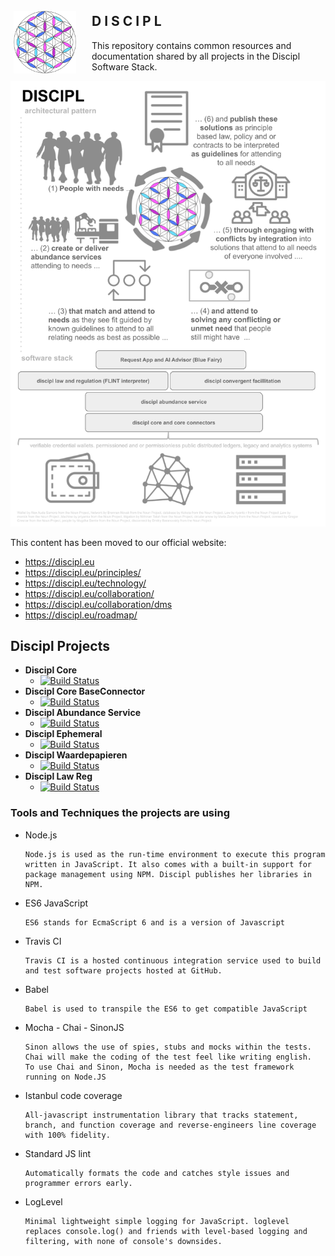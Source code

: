 <img align="left" width="100" height="100" style="margin: 25px 25px 5px 5px" src="images/discipl.svg">

## D I S C I P L
This repository contains common resources and documentation
shared by all projects in the Discipl Software Stack.

![](images/discipl-infographic.png)

This content has been moved to our official website:

- https://discipl.eu
- https://discipl.eu/principles/
- https://discipl.eu/technology/
- https://discipl.eu/collaboration/
- https://discipl.eu/collaboration/dms
- https://discipl.eu/roadmap/

## Discipl Projects

- **Discipl Core** 
  - [![Build Status](https://travis-ci.org/discipl/core.svg?branch=master)](https://travis-ci.org/discipl/core)
- **Discipl Core BaseConnector** 
  - [![Build Status](https://travis-ci.org/discipl/discipl-core-baseconnector.svg?branch=master)](https://travis-ci.org/discipl/discipl-core-baseconnector)
- **Discipl Abundance Service** 
  - [![Build Status](https://travis-ci.org/discipl/discipl-abundance-service.svg?branch=master)](https://travis-ci.org/discipl/discipl-abundance-service)
- **Discipl Ephemeral** 
  - [![Build Status](https://travis-ci.org/discipl/discipl-core-ephemeral.svg?branch=master)](https://travis-ci.org/discipl/discipl-core-ephemeral)
- **Discipl Waardepapieren** 
  - [![Build Status](https://travis-ci.org/discipl/waardepapieren.svg?branch=master)](https://travis-ci.org/discipl/waardepapieren)
- **Discipl Law Reg** 
  - [![Build Status](https://travis-ci.org/discipl/discipl-law-reg.svg?branch=master)](https://travis-ci.org/discipl/discipl-law-reg)

### Tools and Techniques the projects are using

- Node.js
  ```
  Node.js is used as the run-time environment to execute this program written in JavaScript. It also comes with a built-in support for package management using NPM. Discipl publishes her libraries in NPM.
  ```
- ES6 JavaScript
  ```
  ES6 stands for EcmaScript 6 and is a version of Javascript
  ```
- Travis CI
  ```
  Travis CI is a hosted continuous integration service used to build and test software projects hosted at GitHub.
  ```
- Babel
  ```
  Babel is used to transpile the ES6 to get compatible JavaScript
  ```
- Mocha - Chai - SinonJS
  ```
  Sinon allows the use of spies, stubs and mocks within the tests.
  Chai will make the coding of the test feel like writing english.
  To use Chai and Sinon, Mocha is needed as the test framework running on Node.JS
  ```
- Istanbul code coverage
  ```
  All-javascript instrumentation library that tracks statement, branch, and function coverage and reverse-engineers line coverage with 100% fidelity.
  ```
- Standard JS lint
  ```
  Automatically formats the code and catches style issues and programmer errors early.
  ```
- LogLevel
  ```
  Minimal lightweight simple logging for JavaScript. loglevel replaces console.log() and friends with level-based logging and filtering, with none of console's downsides.
  ```
